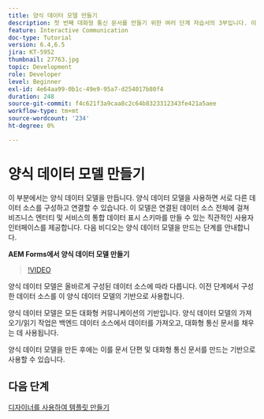 ```yaml
---
title: 양식 데이터 모델 만들기
description: 첫 번째 대화형 통신 문서를 만들기 위한 여러 단계 자습서의 3부입니다. 이 부분에서는 양식 데이터 모델을 만듭니다. 양식 데이터 모델을 사용하면 서로 다른 데이터 소스를 구성하고 연결할 수 있습니다. 이 모델은 연결된 데이터 소스 전반에 걸쳐 비즈니스 엔터티 및 서비스의 통합 데이터 표시 스키마를 만드는 직관적인 사용자 인터페이스를 제공합니다. 다음 비디오에서는 양식 데이터 모델을 만드는 단계를 안내합니다.
feature: Interactive Communication
doc-type: Tutorial
version: 6.4,6.5
jira: KT-5952
thumbnail: 27763.jpg
topic: Development
role: Developer
level: Beginner
exl-id: 4e64aa99-0b1c-49e9-95a7-d254017b80f4
duration: 248
source-git-commit: f4c621f3a9caa8c2c64b8323312343fe421a5aee
workflow-type: tm+mt
source-wordcount: '234'
ht-degree: 0%

---
```


# 양식 데이터 모델 만들기

이 부분에서는 양식 데이터 모델을 만듭니다. 양식 데이터 모델을 사용하면 서로 다른 데이터 소스를 구성하고 연결할 수 있습니다. 이 모델은 연결된 데이터 소스 전체에 걸쳐 비즈니스 엔터티 및 서비스의 통합 데이터 표시 스키마를 만들 수 있는 직관적인 사용자 인터페이스를 제공합니다. 다음 비디오는 양식 데이터 모델을 만드는 단계를 안내합니다.

**AEM Forms에서 양식 데이터 모델 만들기**

>[!VIDEO](https://video.tv.adobe.com/v/27763?quality=12&learn=on)

양식 데이터 모델은 올바르게 구성된 데이터 소스에 따라 다릅니다. 이전 단계에서 구성한 데이터 소스를 이 양식 데이터 모델의 기반으로 사용합니다.

양식 데이터 모델은 모든 대화형 커뮤니케이션의 기반입니다. 양식 데이터 모델의 가져오기/읽기 작업은 백엔드 데이터 소스에서 데이터를 가져오고, 대화형 통신 문서를 채우는 데 사용됩니다.

양식 데이터 모델을 만든 후에는 이를 문서 단편 및 대화형 통신 문서를 만드는 기반으로 사용할 수 있습니다.

## 다음 단계

[디자이너를 사용하여 템플릿 만들기](./create-xdp-layout-using-forms-designer.md)
